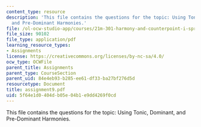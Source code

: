 ```yaml
---
content_type: resource
description: 'This file contains the questions for the topic: Using Tonic, Dominant,
  and Pre-Dominant Harmonies.'
file: /ol-ocw-studio-app/courses/21m-301-harmony-and-counterpoint-i-spring-2005/5f64e1d0404db05e04b1e9dd4269f0cd_assignment9.pdf
file_size: 90102
file_type: application/pdf
learning_resource_types:
- Assignments
license: https://creativecommons.org/licenses/by-nc-sa/4.0/
ocw_type: OCWFile
parent_title: Assignments
parent_type: CourseSection
parent_uid: 84e4eb93-b285-ee61-df33-ba27bf276d5d
resourcetype: Document
title: assignment9.pdf
uid: 5f64e1d0-404d-b05e-04b1-e9dd4269f0cd
---
```

This file contains the questions for the topic: Using Tonic, Dominant, and Pre-Dominant Harmonies.